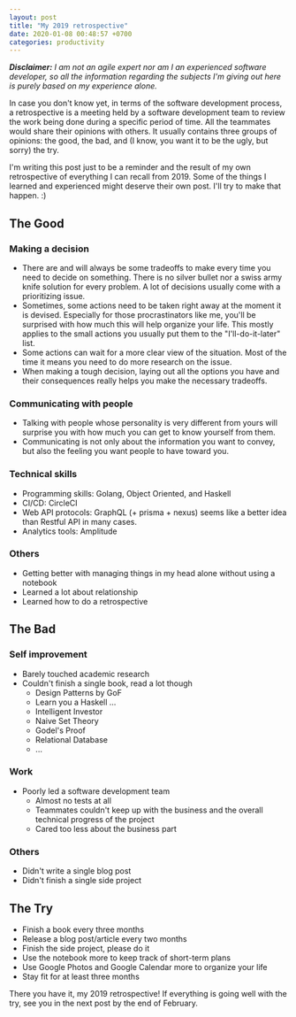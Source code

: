 ```yaml
---
layout: post
title: "My 2019 retrospective"
date: 2020-01-08 00:48:57 +0700
categories: productivity
---
```


_**Disclaimer:** I am not an agile expert nor am I an experienced software developer, so all the information regarding the subjects I'm giving out here is purely based on my experience alone._

In case you don't know yet, in terms of the software development process, a
retrospective is a meeting held by a software development team to review the
work being done during a specific period of time. All the teammates would share
their opinions with others. It usually contains three groups of opinions: the
good, the bad, and (I know, you want it to be the ugly, but sorry) the try.

I'm writing this post just to be a reminder and the result of my own
retrospective of everything I can recall from 2019. Some of the things I learned
and experienced might deserve their own post. I'll try to make that happen. :)

## The Good

### Making a decision

- There are and will always be some tradeoffs to make every time you need to
  decide on something. There is no silver bullet nor a swiss army knife solution
  for every problem. A lot of decisions usually come with a prioritizing
  issue.
- Sometimes, some actions need to be taken right away at the moment it is
  devised. Especially for those procrastinators like me, you'll be surprised
  with how much this will help organize your life. This mostly applies to the
  small actions you usually put them to the "I'll-do-it-later" list.
- Some actions can wait for a more clear view of the situation. Most of the time
  it means you need to do more research on the issue.
- When making a tough decision, laying out all the options you have and their
  consequences really helps you make the necessary tradeoffs.


### Communicating with people

- Talking with people whose personality is very different from yours will
  surprise you with how much you can get to know yourself from them.
- Communicating is not only about the information you want to convey, but also
  the feeling you want people to have toward you.

### Technical skills
- Programming skills: Golang, Object Oriented, and Haskell
- CI/CD: CircleCI
- Web API protocols: GraphQL (+ prisma + nexus) seems like a better idea than
  Restful API in many cases.
- Analytics tools: Amplitude

### Others
- Getting better with managing things in my head alone without using a notebook
- Learned a lot about relationship
- Learned how to do a retrospective

## The Bad

### Self improvement
- Barely touched academic research
- Couldn't finish a single book, read a lot though
  - Design Patterns by GoF
  - Learn you a Haskell ...
  - Intelligent Investor
  - Naive Set Theory
  - Godel's Proof
  - Relational Database
  - ...

### Work
- Poorly led a software development team
  - Almost no tests at all
  - Teammates couldn't keep up with the business and the overall technical
    progress of the project
  - Cared too less about the business part

### Others
- Didn't write a single blog post
- Didn't finish a single side project

## The Try

- Finish a book every three months
- Release a blog post/article every two months
- Finish the side project, please do it
- Use the notebook more to keep track of short-term plans
- Use Google Photos and Google Calendar more to organize your life
- Stay fit for at least three months

There you have it, my 2019 retrospective! If everything is going well with the
try, see you in the next post by the end of February.